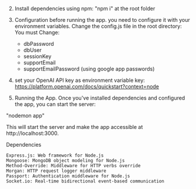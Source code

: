 
2) Install dependencies using npm: "npm i" at the root folder

3) Configuration before running the app. you need to configure it with your environment variables.
    Change the config.js file in the root directory:
    You must Change: 
    - dbPassword
    - dbUser
    - sessionKey 
    - supportEmail
    - supportEmailPassword (using google app passwords)

4) set your OpenAI API key as environment variable  key: https://platform.openai.com/docs/quickstart?context=node


5) Running the App. Once you've installed dependencies and configured the app, you can start the server:

"nodemon app"

This will start the server and make the app accessible at http://localhost:3000.


Dependencies

    Express.js: Web framework for Node.js
    Mongoose: MongoDB object modeling for Node.js
    Method-Override: Middleware for HTTP verbs override
    Morgan: HTTP request logger middleware
    Passport: Authentication middleware for Node.js
    Socket.io: Real-time bidirectional event-based communication